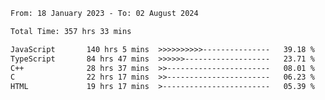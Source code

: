 <!-- ![GitHub metrics](https://metrics.lecoq.io/i-ice-bear) -->  

<!--START_SECTION:waka-->

```txt
From: 18 January 2023 - To: 02 August 2024

Total Time: 357 hrs 33 mins

JavaScript       140 hrs 5 mins  >>>>>>>>>>---------------   39.18 %
TypeScript       84 hrs 47 mins  >>>>>>-------------------   23.71 %
C++              28 hrs 37 mins  >>-----------------------   08.01 %
C                22 hrs 17 mins  >>-----------------------   06.23 %
HTML             19 hrs 17 mins  >------------------------   05.39 %
```

<!--END_SECTION:waka-->
###
